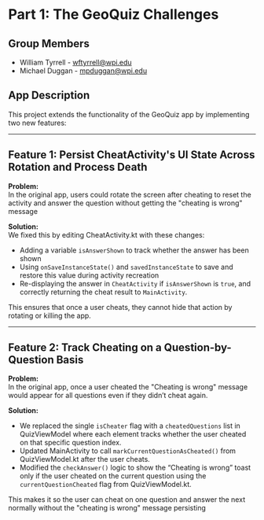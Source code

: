 # Part 1: The GeoQuiz Challenges

## Group Members
- William Tyrrell - wftyrrell@wpi.edu
- Michael Duggan - mpduggan@wpi.edu

## App Description
This project extends the functionality of the GeoQuiz app by implementing two new features:

---

## Feature 1: Persist CheatActivity's UI State Across Rotation and Process Death

**Problem:**  
In the original app, users could rotate the screen after cheating to reset the activity and answer the question without getting the 
"cheating is wrong" message

**Solution:**  
We fixed this by editing CheatActivity.kt with these changes:
- Adding a variable `isAnswerShown` to track whether the answer has been shown
- Using `onSaveInstanceState()` and `savedInstanceState` to save and restore this value during activity recreation
- Re-displaying the answer in `CheatActivity` if `isAnswerShown` is `true`, and correctly returning the cheat result to `MainActivity`.

This ensures that once a user cheats, they cannot hide that action by rotating or killing the app.

---

## Feature 2: Track Cheating on a Question-by-Question Basis

**Problem:**  
In the original app, once a user cheated the "Cheating is wrong" message would appear for all questions even if they didn’t cheat again.

**Solution:**  
- We replaced the single `isCheater` flag with a `cheatedQuestions` list in QuizViewModel where each element tracks whether the user cheated on that specific question index.
- Updated MainActivity to call `markCurrentQuestionAsCheated()` from QuizViewModel.kt after the user cheats.
- Modified the `checkAnswer()` logic to show the “Cheating is wrong” toast only if the user cheated on the current question using the `currentQuestionCheated` flag from QuizViewModel.kt.

This makes it so the user can cheat on one question and answer the next normally without the "cheating is wrong" message persisting


